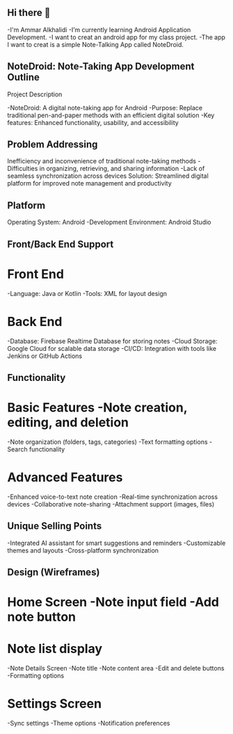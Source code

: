 ## Hi there 👋
-I'm Ammar Alkhalidi 
-I’m currently learning Android Application Development. 
-I want to creat an android app for my class project. -The app I want to creat is a simple Note-Talking App called NoteDroid.

## NoteDroid: Note-Taking App Development Outline
Project Description

-NoteDroid: A digital note-taking app for Android -Purpose: Replace traditional pen-and-paper methods with an efficient digital solution -Key features: Enhanced functionality, usability, and accessibility

## Problem Addressing

Inefficiency and inconvenience of traditional note-taking methods -Difficulties in organizing, retrieving, and sharing information -Lack of seamless synchronization across devices Solution: Streamlined digital platform for improved note management and productivity

## Platform

Operating System: Android
-Development Environment: Android Studio

## Front/Back End Support
# Front End
-Language: Java or Kotlin
-Tools: XML for layout design 
# Back End
-Database: Firebase Realtime Database for storing notes 
-Cloud Storage: Google Cloud for scalable data storage 
-CI/CD: Integration with tools like Jenkins or GitHub Actions

## Functionality

# Basic Features -Note creation, editing, and deletion
-Note organization (folders, tags, categories)
-Text formatting options -Search functionality

# Advanced Features
-Enhanced voice-to-text note creation
-Real-time synchronization across devices
-Collaborative note-sharing
-Attachment support (images, files)

## Unique Selling Points
-Integrated AI assistant for smart suggestions and reminders
-Customizable themes and layouts
-Cross-platform synchronization

## Design (Wireframes)

# Home Screen -Note input field -Add note button

# Note list display
-Note Details Screen
-Note title
-Note content area
-Edit and delete buttons
-Formatting options

# Settings Screen
-Sync settings
-Theme options
-Notification preferences
